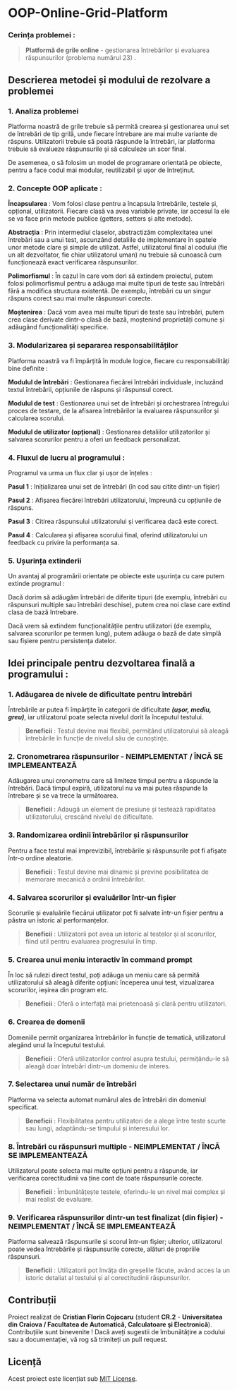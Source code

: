 # OOP-Online-Grid-Platform

### Cerința problemei :
> **Platformă de grile online** - gestionarea întrebărilor și evaluarea răspunsurilor (problema numărul 23) .

## Descrierea metodei și modului de rezolvare a problemei
### 1. Analiza problemei
Platforma noastră de grile trebuie să permită crearea și gestionarea unui set de întrebări de tip grilă, unde fiecare întrebare are mai multe variante de răspuns.
Utilizatorii trebuie să poată răspunde la întrebări, iar platforma trebuie să evalueze răspunsurile și să calculeze un scor final.

De asemenea, o să folosim un model de programare orientată pe obiecte, pentru a face codul mai modular, reutilizabil și ușor de întreținut.

### 2. Concepte OOP aplicate :
**Încapsularea** : Vom folosi clase pentru a încapsula întrebările, testele și, opțional, utilizatorii. Fiecare clasă va avea variabile private, iar accesul la ele se va face prin metode publice (getters, setters și alte metode).

**Abstracția** : Prin intermediul claselor, abstractizăm complexitatea unei întrebări sau a unui test, ascunzând detaliile de implementare în spatele unor metode clare și simple de utilizat. Astfel, utilizatorul final al codului (fie un alt dezvoltator, fie chiar utilizatorul uman) nu trebuie să cunoască cum funcționează exact verificarea răspunsurilor.

**Polimorfismul** : În cazul în care vom dori să extindem proiectul, putem folosi polimorfismul pentru a adăuga mai multe tipuri de teste sau întrebări fără a modifica structura existentă. De exemplu, întrebări cu un singur răspuns corect sau mai multe răspunsuri corecte.

**Moștenirea** : Dacă vom avea mai multe tipuri de teste sau întrebări, putem crea clase derivate dintr-o clasă de bază, moștenind proprietăți comune și adăugând funcționalități specifice.

### 3. Modularizarea și separarea responsabilităților
Platforma noastră va fi împărțită în module logice, fiecare cu responsabilități bine definite :

**Modulul de întrebări** : Gestionarea fiecărei întrebări individuale, incluzând textul întrebării, opțiunile de răspuns și răspunsul corect.

**Modulul de test** : Gestionarea unui set de întrebări și orchestrarea întregului proces de testare, de la afisarea întrebărilor la evaluarea răspunsurilor și calcularea scorului.

**Modulul de utilizator (opțional)**  : Gestionarea detaliilor utilizatorilor și salvarea scorurilor pentru a oferi un feedback personalizat.

### 4. Fluxul de lucru al programului :
Programul va urma un flux clar și ușor de înțeles :

**Pasul 1** : Inițializarea unui set de întrebări (în cod sau citite dintr-un fișier)

**Pasul 2** : Afișarea fiecărei întrebări utilizatorului, împreună cu opțiunile de răspuns.

**Pasul 3** : Citirea răspunsului utilizatorului și verificarea dacă este corect.

**Pasul 4** : Calcularea și afișarea scorului final, oferind utilizatorului un feedback cu privire la performanța sa.

### 5. Ușurința extinderii
Un avantaj al programării orientate pe obiecte este ușurința cu care putem extinde programul : 

Dacă dorim să adăugăm întrebări de diferite tipuri (de exemplu, întrebări cu răspunsuri multiple sau întrebări deschise), putem crea noi clase care extind clasa de bază Intrebare.

Dacă vrem să extindem funcționalitățile pentru utilizatori (de exemplu, salvarea scorurilor pe termen lung), putem adăuga o bază de date simplă sau fișiere pentru persistența datelor.

## Idei principale pentru dezvoltarea finală a programului :

### 1. Adăugarea de nivele de dificultate pentru întrebări
Întrebările ar putea fi împărțite în categorii de dificultate ***(ușor, mediu, greu)***, iar utilizatorul poate selecta nivelul dorit la începutul testului.
> **Beneficii** : Testul devine mai flexibil, permițând utilizatorului să aleagă întrebările în funcție de nivelul său de cunoștințe.

### 2. Cronometrarea răspunsurilor - NEIMPLEMENTAT / ÎNCĂ SE IMPLEMEANTEAZĂ
Adăugarea unui cronometru care să limiteze timpul pentru a răspunde la întrebări. Dacă timpul expiră, utilizatorul nu va mai putea răspunde la întrebare și se va trece la următoarea.
> **Beneficii** : Adaugă un element de presiune și testează rapiditatea utilizatorului, crescând nivelul de dificultate.

### 3. Randomizarea ordinii întrebărilor și răspunsurilor
Pentru a face testul mai imprevizibil, întrebările și răspunsurile pot fi afișate într-o ordine aleatorie.
> **Beneficii** : Testul devine mai dinamic și previne posibilitatea de memorare mecanică a ordinii întrebărilor.

### 4. Salvarea scorurilor și evaluărilor într-un fișier
Scorurile și evaluările fiecărui utilizator pot fi salvate într-un fișier pentru a păstra un istoric al performanțelor.
> **Beneficii** : Utilizatorii pot avea un istoric al testelor și al scorurilor, fiind util pentru evaluarea progresului în timp.

### 5. Crearea unui meniu interactiv în command prompt
În loc să rulezi direct testul, poți adăuga un meniu care să permită utilizatorului să aleagă diferite opțiuni: începerea unui test, vizualizarea scorurilor, ieșirea din program etc.
> **Beneficii** : Oferă o interfață mai prietenoasă și clară pentru utilizatori.

### 6. Crearea de domenii
Domeniile permit organizarea întrebărilor în funcție de tematică, utilizatorul alegând unul la începutul testului.
> **Beneficii** : Oferă utilizatorilor control asupra testului, permițându-le să aleagă doar întrebări dintr-un domeniu de interes.

### 7. Selectarea unui număr de întrebări
Platforma va selecta automat numărul ales de întrebări din domeniul specificat.
> **Beneficii** : Flexibilitatea pentru utilizatori de a alege între teste scurte sau lungi, adaptându-se timpului și interesului lor.

### 8. Întrebări cu răspunsuri multiple - NEIMPLEMENTAT / ÎNCĂ SE IMPLEMEANTEAZĂ
Utilizatorul poate selecta mai multe opțiuni pentru a răspunde, iar verificarea corectitudinii va ține cont de toate răspunsurile corecte.
> **Beneficii** : Îmbunătățește testele, oferindu-le un nivel mai complex și mai realist de evaluare.

### 9. Verificarea răspunsurilor dintr-un test finalizat (din fișier) - NEIMPLEMENTAT / ÎNCĂ SE IMPLEMEANTEAZĂ
Platforma salvează răspunsurile și scorul într-un fișier; ulterior, utilizatorul poate vedea întrebările și răspunsurile corecte, alături de propriile răspunsuri.
> **Beneficii** : Utilizatorii pot învăța din greșelile făcute, având acces la un istoric detaliat al testului și al corectitudinii răspunsurilor.

## Contribuții
Proiect realizat de **Cristian Florin Cojocaru** (student **CR.2** - **Universitatea din Craiova / Facultatea de Automatică, Calculatoare şi Electronică**). Contribuțiile sunt binevenite ! Dacă aveți sugestii de îmbunătățire a codului sau a documentației, vă rog să trimiteți un pull request.

## Licență
Acest proiect este licențiat sub [MIT License](LICENSE).
